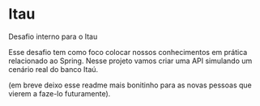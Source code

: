 # Itau
Desafio interno para o Itau

Esse desafio tem como foco colocar nossos conhecimentos em prática relacionado ao Spring.
Nesse projeto vamos criar uma API simulando um cenário real do banco Itaú.

(em breve deixo esse readme mais bonitinho para as novas pessoas que vierem a faze-lo futuramente).
